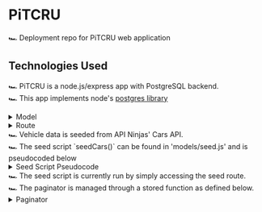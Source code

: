 # PiTCRU 
🏎️ Deployment repo for PiTCRU web application 
## Technologies Used
🏎️ PiTCRU is a node.js/express app with PostgreSQL backend.<br>
🏎️ This app implements node's [postgres library](https://www.npmjs.com/package/postgres) <br>
<details>
<summary>Model</summary>
<pre>
getCar: async function (db, id) {
    await db `SELECT * FROM cars WHERE id = ${id}`
}
</pre>
</details>
<details>
<summary>Route</summary>
<pre>
router.get('/:id', (req, res) => {
    db.car.getCar(db.sql, req.params.id)
        .then(car => res.render('car-details', {car: car}))
})
</pre>
</details>
🏎️ Vehicle data is seeded from API Ninjas' Cars API.<br>
🏎️ The seed script `seedCars()` can be found in 'models/seed.js' and is pseudocoded below
<details>
<summary>Seed Script Pseudocode</summary>
<pre>
cars = list of car makes known to be available from API Ninjas
years = list of years known to be available from API Ninjas
for car,year of cars,years:
    search_api(car, year)
    THEN looping over returned car data as car:
    sql_constructor: 
        `INSERT INTO cars (
            city_mpg,
            class,
            combination_mpg,
            cylinders,
            drive,
            fuel_type,
            highway_mpg,
            make,
            model,
            transmission,
            year
        ) VALUES (
            ${car.city_mpg},
            ${car.class},
            ${car.combination_mpg},
            ${car.cylinders},
            ${car.drive},
            ${car.fuel_type},
            ${car.highway_mpg},
            ${car.make},
            ${car.model},
            ${car.transmission},
            ${car.year}
        );`
</pre>
</details>
🏎️ The seed script is currently run by simply accessing the seed route. <br> 
🏎️ The paginator is managed through a stored function as defined below. <br>
<details>
<summary>Paginator</summary>
<pre>
// SEED SCRIPTS
seedPaginatorType: async function (db) {
    await db `
        CREATE TYPE result AS (page_year integer, page_make text, page_model text);
    `.then(query => console.log(query))
},
seedPaginator: async function (db) {
    await db `
        CREATE FUNCTION get_cars(page_offset integer) RETURNS result
        LANGUAGE SQL
        AS $$
        SELECT year, make, model FROM cars LIMIT 1 OFFSET page_offset;
        $$;
    `.then(async query => console.log(query))
}
<br>
// FUNCTION CALL
getCars: async function (db, offset=0) {
    const start = 12 * offset
    let cars = []
    for (let i=start; i<start+12; i++) {
        await db `SELECT get_cars(${i});`
            .then(car => cars.push(car))
    }
    return cars
}
<br>
// ROUTE
router.get('/', (req, res) => {
    let offset = req.query.page ? req.query.page : 1
    db.car.getCars(db.sql, offset-1)
        .then(cars => db.car.getCarCount(db.sql)
        .then(count => res.render('car-index', {cars: cars, count: count, offset: offset})
        ))
})
</pre>
</details>